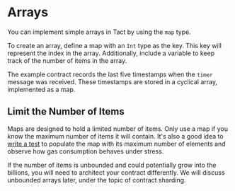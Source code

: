 # Arrays

You can implement simple arrays in Tact by using the `map` type.

To create an array, define a map with an `Int` type as the key. This key will represent the index in the array. Additionally, include a variable to keep track of the number of items in the array.

The example contract records the last five timestamps when the `timer` message was received. These timestamps are stored in a cyclical array, implemented as a map.

## Limit the Number of Items

Maps are designed to hold a limited number of items. Only use a map if you know the maximum number of items it will contain. It's also a good idea to [write a test](https://github.com/tact-lang/tact-emulator) to populate the map with its maximum number of elements and observe how gas consumption behaves under stress.

If the number of items is unbounded and could potentially grow into the billions, you will need to architect your contract differently. We will discuss unbounded arrays later, under the topic of contract sharding.
